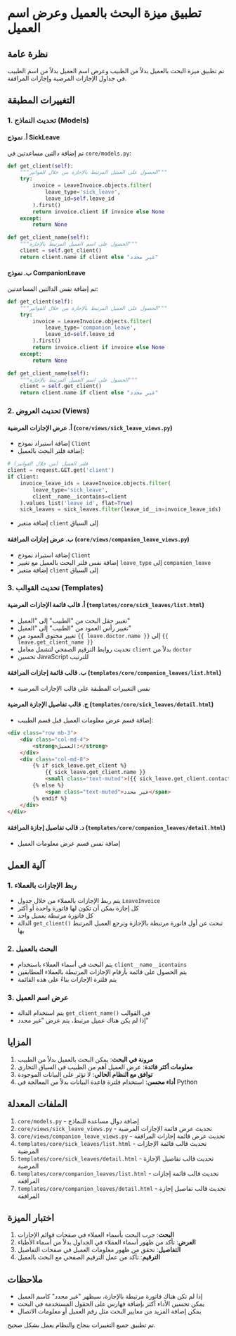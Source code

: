 # تطبيق ميزة البحث بالعميل وعرض اسم العميل

## نظرة عامة

تم تطبيق ميزة البحث بالعميل بدلاً من الطبيب وعرض اسم العميل بدلاً من اسم الطبيب في جداول الإجازات المرضية وإجازات المرافقة.

## التغييرات المطبقة

### 1. تحديث النماذج (Models)

#### أ. نموذج SickLeave
تم إضافة دالتين مساعدتين في `core/models.py`:

```python
def get_client(self):
    """الحصول على العميل المرتبط بالإجازة من خلال الفواتير"""
    try:
        invoice = LeaveInvoice.objects.filter(
            leave_type='sick_leave',
            leave_id=self.leave_id
        ).first()
        return invoice.client if invoice else None
    except:
        return None

def get_client_name(self):
    """الحصول على اسم العميل المرتبط بالإجازة"""
    client = self.get_client()
    return client.name if client else "غير محدد"
```

#### ب. نموذج CompanionLeave
تم إضافة نفس الدالتين المساعدتين:

```python
def get_client(self):
    """الحصول على العميل المرتبط بالإجازة من خلال الفواتير"""
    try:
        invoice = LeaveInvoice.objects.filter(
            leave_type='companion_leave',
            leave_id=self.leave_id
        ).first()
        return invoice.client if invoice else None
    except:
        return None

def get_client_name(self):
    """الحصول على اسم العميل المرتبط بالإجازة"""
    client = self.get_client()
    return client.name if client else "غير محدد"
```

### 2. تحديث العروض (Views)

#### أ. عرض الإجازات المرضية (`core/views/sick_leave_views.py`)
- إضافة استيراد نموذج `Client`
- إضافة فلتر البحث بالعميل:
```python
# فلتر العميل (من خلال الفواتير)
client = request.GET.get('client')
if client:
    invoice_leave_ids = LeaveInvoice.objects.filter(
        leave_type='sick_leave',
        client__name__icontains=client
    ).values_list('leave_id', flat=True)
    sick_leaves = sick_leaves.filter(leave_id__in=invoice_leave_ids)
```
- إضافة متغير `client` إلى السياق

#### ب. عرض إجازات المرافقة (`core/views/companion_leave_views.py`)
- إضافة استيراد نموذج `Client`
- إضافة نفس فلتر البحث بالعميل مع تغيير `leave_type` إلى `companion_leave`
- إضافة متغير `client` إلى السياق

### 3. تحديث القوالب (Templates)

#### أ. قالب قائمة الإجازات المرضية (`templates/core/sick_leaves/list.html`)
- تغيير حقل البحث من "الطبيب" إلى "العميل"
- تغيير رأس العمود من "الطبيب" إلى "العميل"
- تغيير محتوى العمود من `{{ leave.doctor.name }}` إلى `{{ leave.get_client_name }}`
- تحديث روابط الترقيم الصفحي لتشمل معامل `client` بدلاً من `doctor`
- تحسين JavaScript للترتيب

#### ب. قالب قائمة إجازات المرافقة (`templates/core/companion_leaves/list.html`)
- نفس التغييرات المطبقة على قالب الإجازات المرضية

#### ج. قالب تفاصيل الإجازة المرضية (`templates/core/sick_leaves/detail.html`)
- إضافة قسم عرض معلومات العميل قبل قسم الطبيب:
```html
<div class="row mb-3">
    <div class="col-md-4">
        <strong>العميل:</strong>
    </div>
    <div class="col-md-8">
        {% if sick_leave.get_client %}
            {{ sick_leave.get_client.name }}
            <small class="text-muted">({{ sick_leave.get_client.contact_person }})</small>
        {% else %}
            <span class="text-muted">غير محدد</span>
        {% endif %}
    </div>
</div>
```

#### د. قالب تفاصيل إجازة المرافقة (`templates/core/companion_leaves/detail.html`)
- إضافة نفس قسم عرض معلومات العميل

## آلية العمل

### 1. ربط الإجازات بالعملاء
- يتم ربط الإجازات بالعملاء من خلال جدول `LeaveInvoice`
- كل إجازة يمكن أن تكون لها فاتورة واحدة أو أكثر
- كل فاتورة مرتبطة بعميل واحد
- الدالة `get_client()` تبحث عن أول فاتورة مرتبطة بالإجازة وترجع العميل المرتبط بها

### 2. البحث بالعميل
- يتم البحث في أسماء العملاء باستخدام `client__name__icontains`
- يتم الحصول على قائمة بأرقام الإجازات المرتبطة بالعملاء المطابقين
- يتم فلترة الإجازات بناءً على هذه القائمة

### 3. عرض اسم العميل
- يتم استخدام الدالة `get_client_name()` في القوالب
- إذا لم يكن هناك عميل مرتبط، يتم عرض "غير محدد"

## المزايا

1. **مرونة في البحث**: يمكن البحث بالعميل بدلاً من الطبيب
2. **معلومات أكثر فائدة**: عرض العميل أهم من الطبيب في السياق التجاري
3. **توافق مع النظام الحالي**: لا تؤثر على البيانات الموجودة
4. **أداء محسن**: استخدام فلترة قاعدة البيانات بدلاً من المعالجة في Python

## الملفات المعدلة

1. `core/models.py` - إضافة دوال مساعدة للنماذج
2. `core/views/sick_leave_views.py` - تحديث عرض قائمة الإجازات المرضية
3. `core/views/companion_leave_views.py` - تحديث عرض قائمة إجازات المرافقة
4. `templates/core/sick_leaves/list.html` - تحديث قالب قائمة الإجازات المرضية
5. `templates/core/sick_leaves/detail.html` - تحديث قالب تفاصيل الإجازة المرضية
6. `templates/core/companion_leaves/list.html` - تحديث قالب قائمة إجازات المرافقة
7. `templates/core/companion_leaves/detail.html` - تحديث قالب تفاصيل إجازة المرافقة

## اختبار الميزة

1. **البحث**: جرب البحث بأسماء العملاء في صفحات قوائم الإجازات
2. **العرض**: تأكد من ظهور أسماء العملاء في الجداول بدلاً من أسماء الأطباء
3. **التفاصيل**: تحقق من ظهور معلومات العميل في صفحات التفاصيل
4. **الترقيم**: تأكد من عمل الترقيم الصفحي مع البحث بالعميل

## ملاحظات

- إذا لم تكن هناك فاتورة مرتبطة بالإجازة، سيظهر "غير محدد" كاسم العميل
- يمكن تحسين الأداء أكثر بإضافة فهارس على الحقول المستخدمة في البحث
- يمكن إضافة المزيد من معايير البحث مثل رقم العميل أو معلومات الاتصال

تم تطبيق جميع التغييرات بنجاح والنظام يعمل بشكل صحيح.
